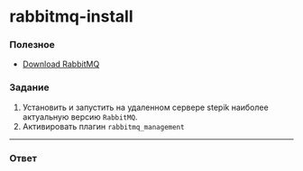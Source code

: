 # rabbitmq-install

### Полезное

- [Download RabbitMQ](https://www.rabbitmq.com/download.html)

### Задание

1. Установить и запустить на удаленном сервере stepik наиболее актуальную версию `RabbitMQ`.
2. Активировать плагин `rabbitmq_management`

---

### Ответ

